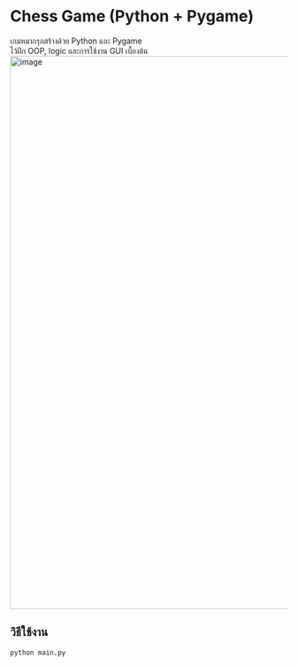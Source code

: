 # Chess Game (Python + Pygame)

เกมหมากรุกสร้างด้วย Python และ Pygame  
ไว้ฝึก OOP, logic และการใช้งาน GUI เบื้องต้น
<img width="1002" height="999" alt="image" src="https://github.com/user-attachments/assets/de77758d-9e69-4944-983a-007cd3bc642e" />

## วิธีใช้งาน
```bash
python main.py
